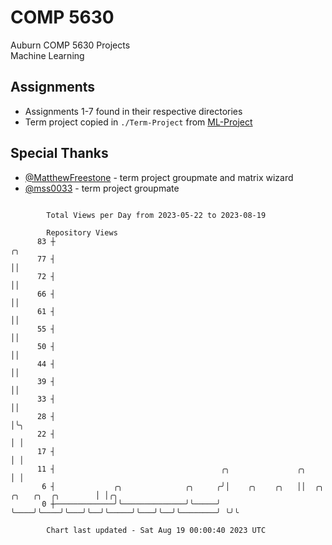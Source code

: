 # COMP 5630
Auburn COMP 5630 Projects  
Machine Learning

## Assignments
- Assignments 1-7 found in their respective directories
- Term project copied in `./Term-Project` from [ML-Project](https://github.com/wumphlett/ML-Project)

## Special Thanks
- [@MatthewFreestone](https://github.com/MatthewFreestone) - term project groupmate and matrix wizard
- [@mss0033](https://github.com/mss0033) - term project groupmate

```

        Total Views per Day from 2023-05-22 to 2023-08-19

        Repository Views
      83 ┼                                                                                    ╭╮
      77 ┤                                                                                    ││
      72 ┤                                                                                    ││
      66 ┤                                                                                    ││
      61 ┤                                                                                    ││
      55 ┤                                                                                    ││
      50 ┤                                                                                    ││
      44 ┤                                                                                    ││
      39 ┤                                                                                    ││
      33 ┤                                                                                    ││
      28 ┤                                                                                    │╰╮
      22 ┤                                                                                    │ │
      17 ┤                                                                                    │ │
      11 ┤                                     ╭╮               ╭╮                            │ │
       6 ┤             ╭╮              ╭╮     ╭╯│    ╭╮    ╭╮   ││  ╭╮     ╭╮   ╭╮  ╭╮        │ │╭╮
       0 ┼─────────────╯╰──────────────╯╰─────╯ ╰────╯╰────╯╰───╯╰──╯╰─────╯╰───╯╰──╯╰────────╯ ╰╯╰

        Chart last updated - Sat Aug 19 00:00:40 2023 UTC
        
```
